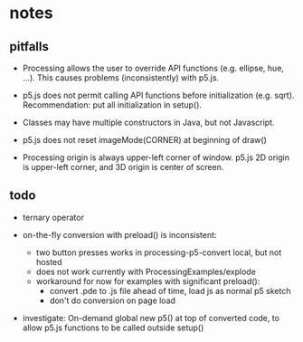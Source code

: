 ---
---

# notes

## pitfalls

- Processing allows the user to override API functions (e.g. ellipse, hue,
  ...).  This causes problems (inconsistently) with p5.js.  

- p5.js does not permit calling API functions before initialization (e.g.
  sqrt).  Recommendation: put all initialization in setup().

- Classes may have multiple constructors in Java, but not Javascript.  

- p5.js does not reset imageMode(CORNER) at beginning of draw()

- Processing origin is always upper-left corner of window.  p5.js 2D origin is
  upper-left corner, and 3D origin is center of screen.  


## todo

- ternary operator

- on-the-fly conversion with preload() is inconsistent:
    - two button presses works in processing-p5-convert local, but not hosted
    - does not work currently with ProcessingExamples/explode
    - workaround for now for examples with significant preload(): 
        - convert .pde to .js file ahead of time, load js as normal p5 sketch
        - don't do conversion on page load  

- investigate: On-demand global new p5() at top of converted code, to allow
  p5.js functions to be called outside setup()




